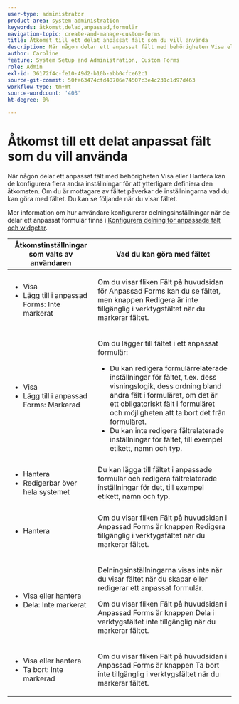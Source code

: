 ```yaml
---
user-type: administrator
product-area: system-administration
keywords: åtkomst,delad,anpassad,formulär
navigation-topic: create-and-manage-custom-forms
title: Åtkomst till ett delat anpassat fält som du vill använda
description: När någon delar ett anpassat fält med behörigheten Visa eller Hantera kan de konfigurera flera andra inställningar för att ytterligare definiera den åtkomsten. Om du är mottagare av fältet påverkar de inställningarna vad du kan göra med fältet. Du kan se följande när du visar fältet.
author: Caroline
feature: System Setup and Administration, Custom Forms
role: Admin
exl-id: 36172f4c-fe10-49d2-b10b-abb0cfce62c1
source-git-commit: 50fa63474cfd40706e74507c3e4c231c1d97d463
workflow-type: tm+mt
source-wordcount: '403'
ht-degree: 0%

---
```


# Åtkomst till ett delat anpassat fält som du vill använda

När någon delar ett anpassat fält med behörigheten Visa eller Hantera kan de konfigurera flera andra inställningar för att ytterligare definiera den åtkomsten. Om du är mottagare av fältet påverkar de inställningarna vad du kan göra med fältet. Du kan se följande när du visar fältet.

Mer information om hur användare konfigurerar delningsinställningar när de delar ett anpassat formulär finns i [Konfigurera delning för anpassade fält och widgetar](../../../administration-and-setup/customize-workfront/create-manage-custom-forms/configure-sharing-for-a-custom-field.md).

<table style="table-layout:auto"> 
 <col> 
 <col> 
 <thead> 
  <tr> 
   <th>Åtkomstinställningar som valts av användaren</th> 
   <th>Vad du kan göra med fältet</th> 
  </tr> 
 </thead> 
 <tbody> 
  <tr> 
   <td> 
    <ul> 
     <li>Visa</li> 
     <li>Lägg till i anpassad Forms: Inte markerat</li> 
    </ul> </td> 
   <td> <p>Om du visar fliken Fält på huvudsidan för Anpassad Forms kan du se fältet, men knappen Redigera är inte tillgänglig i verktygsfältet när du markerar fältet.</p> </td> 
  </tr> 
  <tr> 
   <td> 
    <ul> 
     <li>Visa</li> 
     <li>Lägg till i anpassad Forms: Markerad</li> 
    </ul> </td> 
   <td> <p>Om du lägger till fältet i ett anpassat formulär:</p> 
    <ul> 
     <li>Du kan redigera formulärrelaterade inställningar för fältet, t.ex. dess visningslogik, dess ordning bland andra fält i formuläret, om det är ett obligatoriskt fält i formuläret och möjligheten att ta bort det från formuläret.</li> 
     <li>Du kan inte redigera fältrelaterade inställningar för fältet, till exempel etikett, namn och typ.</li> 
    </ul> </td> 
  </tr> 
  <tr> 
   <td> 
    <ul> 
     <li>Hantera</li> 
     <li>Redigerbar över hela systemet</li> 
    </ul> </td> 
   <td>Du kan lägga till fältet i anpassade formulär och redigera fältrelaterade inställningar för det, till exempel etikett, namn och typ.</td> 
  </tr> 
  <tr> 
   <td> 
    <ul> 
     <li>Hantera</li> 
    </ul> </td> 
   <td> <p>Om du visar fliken Fält på huvudsidan i Anpassad Forms är knappen Redigera tillgänglig i verktygsfältet när du markerar fältet.</p> </td> 
  </tr> 
  <tr> 
   <td> 
    <ul> 
     <li>Visa eller hantera</li> 
     <li>Dela: Inte markerat</li> 
    </ul> </td> 
   <td> <p>Delningsinställningarna visas inte när du visar fältet när du skapar eller redigerar ett anpassat formulär.</p> <p>Om du visar fliken Fält på huvudsidan i Anpassad Forms är knappen Dela i verktygsfältet inte tillgänglig när du markerar fältet.</p> </td> 
  </tr> 
  <tr> 
   <td> 
    <ul> 
     <li>Visa eller hantera</li> 
     <li>Ta bort: Inte markerad</li> 
    </ul> </td> 
   <td> <p>Om du visar fliken Fält på huvudsidan i Anpassad Forms är knappen Ta bort inte tillgänglig i verktygsfältet när du markerar fältet.</p> </td> 
  </tr> 
 </tbody> 
</table>
